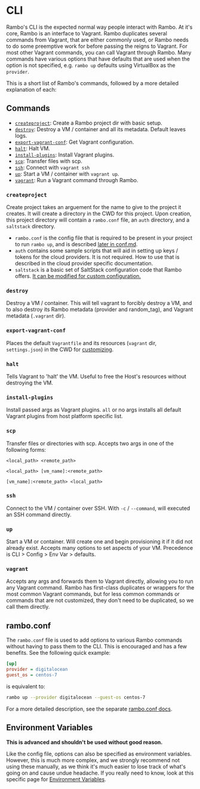 # CLI

Rambo's CLI is the expected normal way people interact with Rambo. At it's core, Rambo is an interface to Vagrant. Rambo duplicates several commands from Vagrant, that are either commonly used, or Rambo needs to do some preemptive work for before passing the reigns to Vagrant. For most other Vagrant commands, you can call Vagrant through Rambo. Many commands have various options that have defaults that are used when the option is not specified, e.g. `rambo up` defaults using VirtualBox as the `provider`.

This is a short list of Rambo's commands, followed by a more detailed explanation of each:

## Commands

- [`createproject`](#createproject): Create a Rambo project dir with basic setup.
- [`destroy`](#destroy): Destroy a VM / container and all its metadata. Default leaves logs.
- [`export-vagrant-conf`](#export-vagrant-conf): Get Vagrant configuration.
- [`halt`](#halt): Halt VM.
- [`install-plugins`](#install-plugins): Install Vagrant plugins.
- [`scp`](#scp): Transfer files with scp.
- [`ssh`](#ssh): Connect with `vagrant ssh`
- [`up`](#up): Start a VM / container with `vagrant up`.
- [`vagrant`](#vagrant): Run a Vagrant command through Rambo.

### `createproject`

Create project takes an arguement for the name to give to the project it creates. It will create a directory in the CWD for this project. Upon creation, this project directory will contain a `rambo.conf` file, an `auth` directory, and a `saltstack` directory.

- `rambo.conf` is the config file that is required to be present in your project to run `rambo up`, and is described [later in conf.md](conf.md).
- `auth` contains some sample scripts that will aid in setting up keys / tokens for the cloud providers. It is not required. How to use that is described in the cloud provider specific documentation.
- `saltstack` is a basic set of SaltStack configuration code that Rambo offers. [It can be modified for custom configuration.](customizing.md)

### `destroy`

Destroy a VM / container. This will tell vagrant to forcibly destroy a VM, and to also destroy its Rambo metadata (provider and random_tag), and Vagrant metadata (`.vagrant` dir).

### `export-vagrant-conf`

Places the default `Vagrantfile` and its resources (`vagrant` dir, `settings.json`) in the CWD for [customizing](customizing.md).

### `halt`

Tells Vagrant to 'halt' the VM. Useful to free the Host's resources without destroying the VM.

### `install-plugins`

 Install passed args as Vagrant plugins. `all` or no args installs all default Vagrant plugins from host platform specific list.

### `scp`

Transfer files or directories with scp. Accepts two args in one of the
following forms:

    <local_path> <remote_path>

    <local_path> [vm_name]:<remote_path>

    [vm_name]:<remote_path> <local_path>

### `ssh`

Connect to the VM / container over SSH. With `-c` / `--command`, will executed an SSH command directly.

### `up`

Start a VM or container. Will create one and begin provisioning it if it did not already exist. Accepts many options to set aspects of your VM. Precedence is CLI > Config > Env Var > defaults.

### `vagrant`

Accepts any args and forwards them to Vagrant directly, allowing you to run any Vagrant command. Rambo has first-class duplicates or wrappers for the most common Vagrant commands, but for less common commands or commands that are not customized, they don't need to be duplicated, so we call them directly.

## rambo.conf

The `rambo.conf` file is used to add options to various Rambo commands without having to pass them to the CLI. This is encouraged and has a few benefits. See the following quick example:

```ini
[up]
provider = digitalocean
guest_os = centos-7
```

is equivalent to:

```bash
rambo up --provider digitalocean --guest-os centos-7
```

For a more detailed description, see the separate [rambo.conf docs](conf.md).

## Environment Variables

**This is advanced and shouldn't be used without good reason.**

Like the config file, options can also be specified as environment variables. However, this is much more complex, and we strongly recommend not using these manually, as we think it's much easier to lose track of what's going on and cause undue headache. If you really need to know, look at this specific page for [Environment Variables](env_vars.md).
